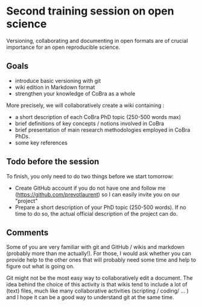 # Second training session on open science

Versioning, collaborating and documenting in open formats are of crucial importance for an open reproducible science. 


## Goals 
 - introduce basic versioning with git
 - wiki edition in Markdown format
 - strengthen your knowledge of CoBra as a whole

More precisely, we will collaboratively create a wiki containing :
  - a short description of each CoBra PhD topic (250-500 words max)
  - brief definitions of key concepts / notions involved in CoBra
  - brief presentation of main research methodologies employed in CoBra PhDs.
  - some key references

## Todo before the session

To finish, you only need to do two things before we start tomorrow: 
  - Create GitHub account if you do not have one and follow me (https://github.com/prevotlaurent) so I can easily invite you on our "project"
  - Prepare a short description of your PhD topic (250-500 words). If no time to do so, the actual official description of the project can do.  

## Comments

Some of you are very familiar with git and GitHub / wikis and markdown (probably more than me actually!). For those, I would ask whether you can provide help to the other ones that will probably need some time and help to figure out what is going on.


Git might not be the most easy way to collaboratively edit a document. The idea behind the choice of this activity is that wikis tend to include a lot of (text) files, much like many collaborative activities (scripting / coding/ ... ) and I hope it can be a good way to understand git at the same time. 
